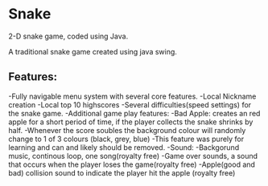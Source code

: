 # Snake
2-D snake game, coded using Java.

A traditional snake game created using java swing.

## Features:
-Fully navigable menu system with several core features.
  -Local Nickname creation
  -Local top 10 highscores
  -Several difficulties(speed settings) for the snake game.
-Additional game play features:
  -Bad Apple: creates an red apple for a short period of time, if the player collects the snake shrinks by half.
  -Whenever the score soubles the background colour will randomly change to 1 of 3 colours (black, grey, blue)
    -This feature was purely for learning and can and likely should be removed.
-Sound:
    -Backgorund music, continous loop, one song(royalty free)
    -Game over sounds, a sound that occurs when the player loses the game(royalty free)
    -Apple(good and bad) collision sound to indicate the player hit the apple (royalty free)
